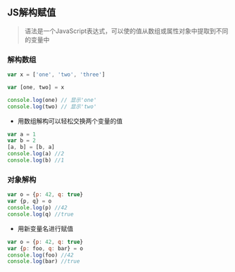 ## JS解构赋值
> 语法是一个JavaScript表达式，可以使的值从数组或属性对象中提取到不同的变量中

### 解构数组
```js
var x = ['one', 'two', 'three']

var [one, two] = x

console.log(one) // 显示'one'
console.log(two) // 显示'two'
```
* 用数组解构可以轻松交换两个变量的值

```js
var a = 1
var b = 2
[a, b] = [b, a]
console.log(a) //2
console.log(b) //1
```

### 对象解构
```js
var o = {p: 42, q: true}
var {p, q} = o 
console.log(p) //42
console.log(q) //true
```

* 用新变量名进行赋值

```js
var o = {p: 42, q: true}
var {p: foo, q: bar} = o 
console.log(foo) //42
console.log(bar) //true
```







